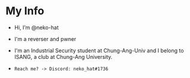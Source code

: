 # My Info
- Hi, I’m @neko-hat
- I'm a reverser and pwner  
- I'm an Industrial Security student at Chung-Ang-Univ and I belong to ISANG, a club at Chung-Ang University.  

- ```Reach me? -> Discord: neko_hat#1736``` 
<!---
neko-hat/neko-hat is a ✨ special ✨ repository because its `README.md` (this file) appears on your GitHub profile.
You can click the Preview link to take a look at your changes.
--->
